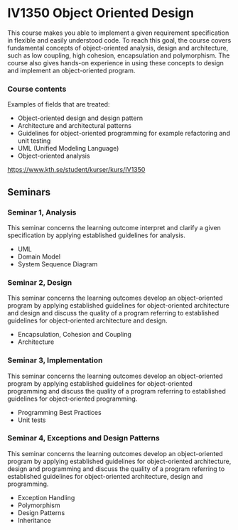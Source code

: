 # IV1350 Object Oriented Design
This course makes you able to implement a given requirement specification in flexible and easily understood code. To reach this goal, the course covers fundamental concepts of object-oriented analysis, design and architecture, such as low coupling, high cohesion, encapsulation and polymorphism. The course also gives hands-on experience in using these concepts to design and implement an object-oriented program.
### Course contents

Examples of fields that are treated:
- Object-oriented design and design pattern  
- Architecture and architectural patterns  
- Guidelines for object-oriented programming for example refactoring and unit testing 
- UML (Unified Modeling Language)  
- Object-oriented analysis

https://www.kth.se/student/kurser/kurs/IV1350

## Seminars
### Seminar 1, Analysis
This seminar concerns the learning outcome interpret and clarify a given specification by applying established guidelines for analysis.
- UML
- Domain Model
- System Sequence Diagram

### Seminar 2, Design
This seminar concerns the learning outcomes develop an object-oriented program by applying established guidelines for object-oriented architecture and design and discuss the quality of a program referring to established guidelines for object-oriented architecture and design.
- Encapsulation, Cohesion and Coupling
- Architecture

### Seminar 3, Implementation
This seminar concerns the learning outcomes develop an object-oriented program by applying established guidelines for object-oriented programming and discuss the quality of a program referring to established guidelines for object-oriented programming.
- Programming Best Practices
- Unit tests

### Seminar 4, Exceptions and Design Patterns
This seminar concerns the learning outcomes develop an object-oriented program by applying established guidelines for object-oriented architecture, design and programming and discuss the quality of a program referring to established guidelines for object-oriented architecture, design and programming.
- Exception Handling
- Polymorphism
- Design Patterns
- Inheritance
